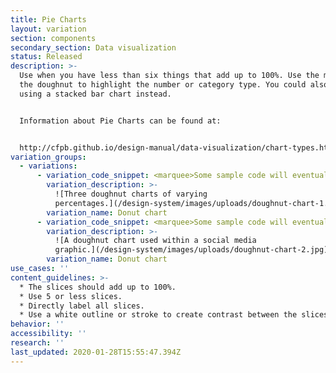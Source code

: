 ```yaml
---
title: Pie Charts
layout: variation
section: components
secondary_section: Data visualization
status: Released
description: >-
  Use when you have less than six things that add up to 100%. Use the middle of
  the doughnut to highlight the number or category type. You could also consider
  using a stacked bar chart instead.


  Information about Pie Charts can be found at:


  http://cfpb.github.io/design-manual/data-visualization/chart-types.html#pie-or-doughnut-charts
variation_groups:
  - variations:
      - variation_code_snippet: <marquee>Some sample code will eventually show up here.</marquee>
        variation_description: >-
          ![Three doughnut charts of varying
          percentages.](/design-system/images/uploads/doughnut-chart-1.png)
        variation_name: Donut chart
      - variation_code_snippet: <marquee>Some sample code will eventually show up here.</marquee>
        variation_description: >-
          ![A doughnut chart used within a social media
          graphic.](/design-system/images/uploads/doughnut-chart-2.jpg)
        variation_name: Donut chart
use_cases: ''
content_guidelines: >-
  * The slices should add up to 100%.
  * Use 5 or less slices.
  * Directly label all slices.
  * Use a white outline or stroke to create contrast between the slices.
behavior: ''
accessibility: ''
research: ''
last_updated: 2020-01-28T15:55:47.394Z
---
```

